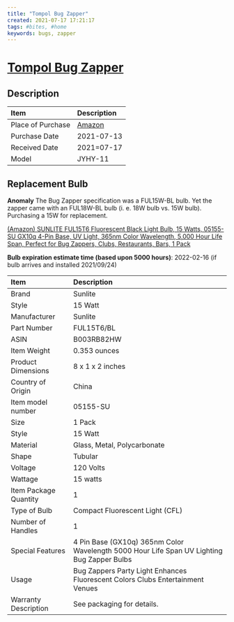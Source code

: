```yaml
---
title: "Tompol Bug Zapper"
created: 2021-07-17 17:21:17
tags: #bites, #home
keywords: bugs, zapper
---
```


# [Tompol Bug Zapper][web]

## Description

| Item              | Description        |
| :---------------- | :----------------- |
| Place of Purchase | [Amazon][purchase] |
| Purchase Date     | 2021-07-13         |
| Received Date     | 2021=07-17         |
| Model             | JYHY-11            |

## Replacement Bulb

**Anomaly**  The Bug Zapper specification was a FUL15W-BL bulb.  Yet the zapper came with an FUL18W-BL bulb (i. e. 18W bulb vs. 15W bulb).  Purchasing a 15W for replacement.

[(Amazon) SUNLITE FUL15T6 Fluorescent Black Light Bulb, 15 Watts, 05155-SU GX10q 4-Pin Base, UV Light, 365nm Color Wavelength, 5,000 Hour Life Span, Perfect for Bug Zappers, Clubs, Restaurants, Bars, 1 Pack](https://www.amazon.com/gp/product/B003RB82HW/ref=ox_sc_act_title_3?smid=ATVPDKIKX0DER&psc=1)

**Bulb expiration estimate time (based upon 5000 hours)**: 2022-02-16 (if bulb arrives and installed 2021/09/24) 

| Item                  | Description                                                                                |
| :-------------------- | :----------------------------------------------------------------------------------------- |
| Brand                 | Sunlite                                                                                    |
| Style                 | 15 Watt                                                                                    |
| Manufacturer          | ‎Sunlite                                                                                    |
| Part Number           | ‎FUL15T6/BL                                                                                 |
| ASIN                  | B003RB82HW                                                                                 |
| Item Weight           | ‎0.353 ounces                                                                               |
| Product Dimensions    | ‎8 x 1 x 2 inches                                                                           |
| Country of Origin     | ‎China                                                                                      |
| Item model number     | ‎05155-SU                                                                                   |
| Size                  | ‎1 Pack                                                                                     |
| Style                 | ‎15 Watt                                                                                    |
| Material              | ‎Glass, Metal, Polycarbonate                                                                |
| Shape                 | ‎Tubular                                                                                    |
| Voltage               | ‎120 Volts                                                                                  |
| Wattage               | ‎15 watts                                                                                   |
| Item Package Quantity | ‎1                                                                                          |
| Type of Bulb          | ‎Compact Fluorescent Light (CFL)                                                            |
| Number of Handles     | ‎1                                                                                          |
| Special Features      | ‎4 Pin Base (GX10q) 365nm Color Wavelength 5000 Hour Life Span UV Lighting Bug Zapper Bulbs |
| Usage                 | ‎Bug Zappers Party Light Enhances Fluorescent Colors Clubs Entertainment Venues             |
| Warranty Description  | ‎See packaging for details.                                                                 |

[//links]: # "links"
[web]: http://tompol.shop/
[purchase]: https://www.amazon.com/TOMPOL-Zapper-Outdoor-Mosquito-Attractant/dp/B08QMFJDXZ/ref=sr_1_5?crid=2NLUMK6DPU8SG&dchild=1&keywords=tompol+bug+zapper&qid=1626565708&sprefix=tompol+bug%2Caps%2C241&sr=8-5 "Amazon web purchase"
[//endlinks]: # "End of links"
